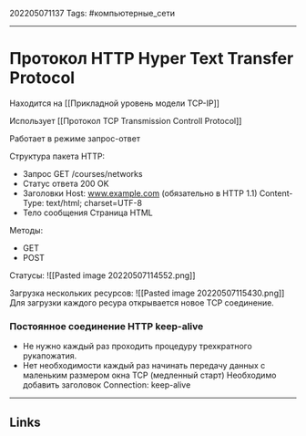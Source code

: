 202205071137
Tags: #компьютерные_сети

---

# Протокол HTTP Hyper Text Transfer Protocol
Находится на [[Прикладной уровень модели TCP-IP]]

Использует [[Протокол TCP Transmission Controll Protocol]]

Работает в режиме запрос-ответ 

Структура пакета HTTP:
- Запрос
	GET /courses/networks
- Статус ответа
	200 OK
- Заголовки
	Host: www.example.com (обязательно в HTTP 1.1)
	Content-Type: text/html; charset=UTF-8
- Тело сообщения
	Страница HTML
	
Методы:
- GET
- POST

Статусы:
![[Pasted image 20220507114552.png]]

Загрузка нескольких ресурсов:
![[Pasted image 20220507115430.png]]
Для загрузки каждого ресура  открывается новое TCP соединение. 

### Постоянное соединение HTTP keep-alive
- Не нужно каждый раз проходить процедуру трехкратного рукапожатия. 
- Нет необходимости каждый раз начинать передачу данных с маленьким размером окна TCP (медленный старт)
Необходимо добавить заголовок Connection: keep-alive

---
## Links